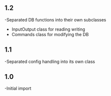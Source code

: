 1.2
---
-Separated DB functions into their own subclasses
- InputOutput class for reading writing
- Commands class for modifying the DB

1.1
---
-Separated config handling into its own class

1.0
---
-Initial import